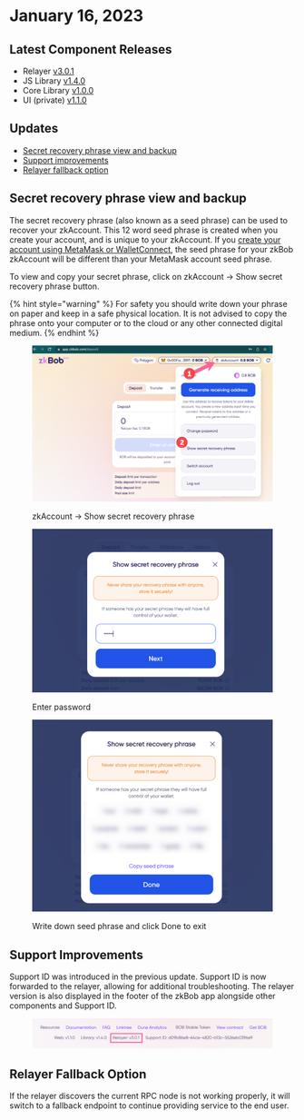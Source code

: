 # January 16, 2023

## Latest Component Releases

* Relayer [v3.0.1](https://github.com/zkBob/zeropool-relayer/releases/tag/v3.0.1)
* JS Library [v1.4.0](https://github.com/zkBob/zkbob-client-js/releases/tag/1.4.0)
* Core Library [v1.0.0](https://github.com/zkBob/libzeropool/releases/tag/1.0.0)
* UI (private) [v1.1.0 ](https://github.com/zkBob/zkbob-ui/releases/tag/v1.1.0)

## Updates

* [Secret recovery phrase view and backup](january-16-2023.md#secret-recovery-phrase-view-and-backup)
* [Support improvements](january-16-2023.md#support-improvements)
* [Relayer fallback option](january-16-2023.md#relayer-fallback)

## Secret recovery phrase view and backup

The secret recovery phrase (also known as a seed phrase) can be used to recover your zkAccount. This 12 word seed phrase is created when you create your account, and is unique to your zkAccount. If you [create your account using MetaMask or WalletConnect](../../zkbob-app/account-creation/#metamask-walletconnect), the seed phrase for your zkBob zkAccount will be different than your MetaMask account seed phrase.

To view and copy your secret phrase, click on zkAccount -> Show secret recovery phrase button.

{% hint style="warning" %}
For safety you should write down your phrase on paper and keep in a safe physical location. It is not advised to copy the phrase onto your computer or to the cloud or any other connected digital medium.
{% endhint %}

<figure><img src="../../.gitbook/assets/secret-phrase.png" alt=""><figcaption><p>zkAccount -> Show secret recovery phrase</p></figcaption></figure>

<figure><img src="../../.gitbook/assets/enter-password.png" alt=""><figcaption><p>Enter password</p></figcaption></figure>

<figure><img src="../../.gitbook/assets/phrase-3.png" alt=""><figcaption><p>Write down seed phrase and click Done to exit</p></figcaption></figure>

## Support Improvements

Support ID was introduced in the previous update. Support ID is now forwarded to the relayer, allowing for additional troubleshooting. The relayer version is also displayed in the footer of the zkBob app alongside other components and Support ID.

<figure><img src="../../.gitbook/assets/relayer.png" alt=""><figcaption></figcaption></figure>

## Relayer Fallback Option

If the relayer discovers the current RPC node is not working properly, it will switch to a fallback endpoint to continue providing service to the end user.

